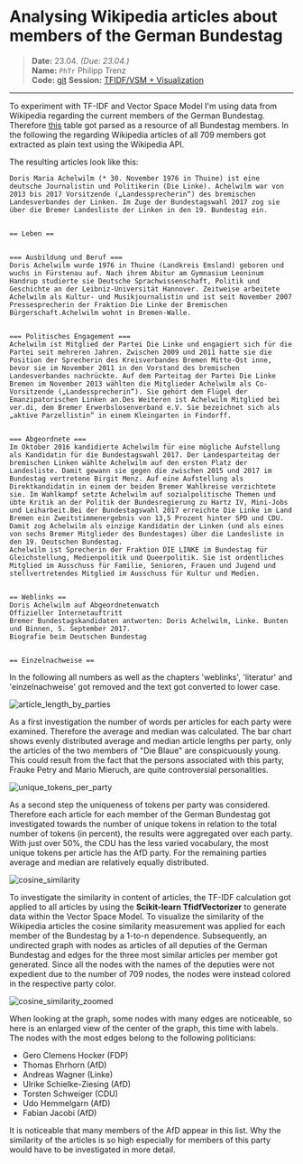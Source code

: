 # Analysing Wikipedia articles about members of the German Bundestag

> **Date:** 23.04. *(Due: 23.04.)*  
> **Name:** `PhTr` Philipp Trenz  
> **Code:** [git](https://github.com/philipptrenz/Text-Visualisation-in-Practice/tree/master/02_tfidf) 
> **Session:** [TFIDF/VSM + Visualization](../index)

----

To experiment with TF-IDF and Vector Space Model I'm using data from Wikipedia regarding the current members of the German Bundestag. Therefore [this](https://de.wikipedia.org/wiki/Liste_der_Mitglieder_des_Deutschen_Bundestages_(19._Wahlperiode)#Abgeordnete) table got parsed as a resource of all Bundestag members. In the following the regarding Wikipedia articles of all 709 members got extracted as plain text using the Wikipedia API.

The resulting articles look like this:

```
Doris Maria Achelwilm (* 30. November 1976 in Thuine) ist eine deutsche Journalistin und Politikerin (Die Linke). Achelwilm war von 2013 bis 2017 Vorsitzende („Landessprecherin“) des bremischen Landesverbandes der Linken. Im Zuge der Bundestagswahl 2017 zog sie über die Bremer Landesliste der Linken in den 19. Bundestag ein.


== Leben ==


=== Ausbildung und Beruf ===
Doris Achelwilm wurde 1976 in Thuine (Landkreis Emsland) geboren und wuchs in Fürstenau auf. Nach ihrem Abitur am Gymnasium Leoninum Handrup studierte sie Deutsche Sprachwissenschaft, Politik und Geschichte an der Leibniz-Universität Hannover. Zeitweise arbeitete Achelwilm als Kultur- und Musikjournalistin und ist seit November 2007 Pressesprecherin der Fraktion Die Linke der Bremischen Bürgerschaft.Achelwilm wohnt in Bremen-Walle.


=== Politisches Engagement ===
Achelwilm ist Mitglied der Partei Die Linke und engagiert sich für die Partei seit mehreren Jahren. Zwischen 2009 und 2011 hatte sie die Position der Sprecherin des Kreisverbandes Bremen Mitte-Ost inne, bevor sie im November 2011 in den Vorstand des bremischen Landesverbandes nachrückte. Auf dem Parteitag der Partei Die Linke Bremen im November 2013 wählten die Mitglieder Achelwilm als Co-Vorsitzende („Landessprecherin“). Sie gehört dem Flügel der Emanzipatorischen Linken an.Des Weiteren ist Achelwilm Mitglied bei ver.di, dem Bremer Erwerbslosenverband e.V. Sie bezeichnet sich als „aktive Parzellistin“ in einem Kleingarten in Findorff.


=== Abgeordnete ===
Im Oktober 2016 kandidierte Achelwilm für eine mögliche Aufstellung als Kandidatin für die Bundestagswahl 2017. Der Landesparteitag der bremischen Linken wählte Achelwilm auf den ersten Platz der Landesliste. Damit gewann sie gegen die zwischen 2015 und 2017 im Bundestag vertretene Birgit Menz. Auf eine Aufstellung als Direktkandidatin in einem der beiden Bremer Wahlkreise verzichtete sie. Im Wahlkampf setzte Achelwilm auf sozialpolitische Themen und übte Kritik an der Politik der Bundesregierung zu Hartz IV, Mini-Jobs und Leiharbeit.Bei der Bundestagswahl 2017 erreichte Die Linke im Land Bremen ein Zweitstimmenergebnis von 13,5 Prozent hinter SPD und CDU. Damit zog Achelwilm als einzige Kandidatin der Linken (und als eines von sechs Bremer Mitglieder des Bundestages) über die Landesliste in den 19. Deutschen Bundestag.
Achelwilm ist Sprecherin der Fraktion DIE LINKE im Bundestag für Gleichstellung, Medienpolitik und Queerpolitik. Sie ist ordentliches Mitglied im Ausschuss für Familie, Senioren, Frauen und Jugend und stellvertretendes Mitglied im Ausschuss für Kultur und Medien.


== Weblinks ==
Doris Achelwilm auf Abgeordnetenwatch
Offizieller Internetauftritt
Bremer Bundestagskandidaten antworten: Doris Achelwilm, Linke. Bunten und Binnen, 5. September 2017.
Biografie beim Deutschen Bundestag


== Einzelnachweise == 

```

In the following all numbers as well as the chapters 'weblinks', 'literatur' and 'einzelnachweise' got removed and the text got converted to lower case.

![article_length_by_parties](uploads/a63718a437d9c504e3cd60d6817c654b/article_length_by_parties.png)

As a first investigation the number of words per articles for each party were examined. Therefore the average and median was calculated. The bar chart shows evenly distributed average and median article lengths per party, only the articles of the two members of "Die Blaue" are conspicuously young. This could result from the fact that the persons associated with this party, Frauke Petry and Mario Mieruch, are quite controversial personalities.

![unique_tokens_per_party](uploads/23ee014ca822a536c4cdebe2c8a7c53f/unique_tokens_per_party.png)

As a second step the uniqueness of tokens per party was considered. Therefore each article for each member of the German Bundestag got investigated towards the number of unique tokens in relation to the total number of tokens (in percent), the results were aggregated over each party. With just over 50%, the CDU has the less varied vocabulary, the most unique tokens per article has the AfD party. For the remaining parties average and median are relatively equally distributed.

![cosine_similarity](uploads/c4e0caa89632b3f90b18540236ac0eb7/cosine_similarity.png)

To investigate the similarity in content of articles, the TF-IDF calculation got applied to all articles by using the __Scikit-learn TfidfVectorizer__ to generate data within the Vector Space Model. To visualize the similarity of the Wikipedia articles the cosine similarity measurement was applied for each member of the Bundestag by a 1-to-n dependence. Subsequently, an undirected graph with nodes as articles of all deputies of the German Bundestag and edges for the three most similar articles per member got generated. Since all the nodes with the names of the deputies were not expedient due to the number of 709 nodes, the nodes were instead colored in the respective party color.

![cosine_similarity_zoomed](uploads/3207df56470dd695736d322053f5f8ac/figure_1.png)

When looking at the graph, some nodes with many edges are noticeable, so here is an enlarged view of the center of the graph, this time with labels. The nodes with the most edges belong to the following politicians:

* Gero Clemens Hocker (FDP)
* Thomas Ehrhorn (AfD)
* Andreas Wagner (Linke)
* Ulrike Schielke-Ziesing (AfD)
* Torsten Schweiger (CDU)
* Udo Hemmelgarn (AfD)
* Fabian Jacobi (AfD)

It is noticeable that many members of the AfD appear in this list. Why the similarity of the articles is so high especially for members of this party would have to be investigated in more detail.